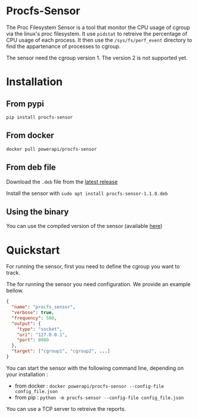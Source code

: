 # Procfs-Sensor

The Proc Filesystem Sensor is a tool that monitor the CPU usage of cgroup via
the linux's proc filesystem.
It use `pidstat` to retreive the percentage of CPU usage of each process.
It then use the `/sys/fs/perf_event` directory to find the appartenance of
processes to cgroup.

The sensor need the cgroup version 1. The version 2 is not supported yet.

# Installation

## From pypi

`pip install procfs-sensor`

## From docker

`docker pull powerapi/procfs-sensor`

## From deb file

Download the `.deb` file from the [latest
release](https://github.com/powerapi-ng/procfs-sensor/releases)

Install the sensor with `sudo apt install procfs-sensor-1.1.0.deb`

## Using the binary

You can use the compiled version of the sensor (available
[here](https://github.com/powerapi-ng/procfs-sensor/releases))

# Quickstart

For running the sensor, first you need to define the cgroup you want to track.

The for running the sensor you need configuration. We provide an example bellow.

```json
{
  "name": "procfs_sensor",
  "verbose": true,
  "frequency": 500,
  "output": {
    "type": "socket",
    "uri": "127.0.0.1",
    "port": 8080
  },
  "target": ["cgroup1", "cgroup2", ...]
}
```

You can start the sensor with the following command line, depending on your installation :

- from docker : `docker powerapi/procfs-sensor --config-file config_file.json `
- from pip : `python -m procfs-sensor --config-file config_file.json`

You can use a TCP server to retreive the reports.
